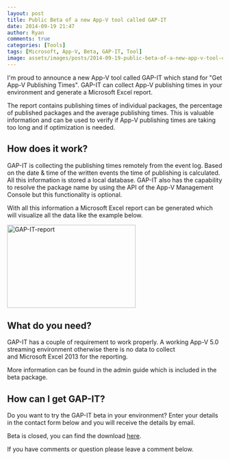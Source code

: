 ```yaml
---
layout: post
title: Public Beta of a new App-V tool called GAP-IT
date: 2014-09-19 21:47
author: Ryan
comments: true
categories: [Tools]
tags: [Microsoft, App-V, Beta, GAP-IT, Tool]
image: assets/images/posts/2014-09-19-public-beta-of-a-new-app-v-tool-called-gap-it/public-beta-of-a-new-app-v-tool-called-gap-it-feature-image.png
---
```

I'm proud to announce a new App-V tool called GAP-IT which stand for "Get App-V Publishing Times". GAP-IT can collect App-V publishing times in your environment and generate a Microsoft Excel report.

The report contains publishing times of individual packages, the percentage of published packages and the average publishing times. This is valuable information and can be used to verify if App-V publishing times are taking too long and if optimization is needed.
<h2>How does it work?</h2>
GAP-IT is collecting the publishing times remotely from the event log. Based on the date &amp; time of the written events the time of publishing is calculated. All this information is stored a local database. GAP-IT also has the capability to resolve the package name by using the API of the App-V Management Console but this functionality is optional.

With all this information a Microsoft Excel report can be generated which will visualize all the data like the example below.

<a href="{{site.baseurl}}/assets/images/posts/2014-09-19-public-beta-of-a-new-app-v-tool-called-gap-it/GAP-IT-report1.png"><img class="alignnone size-medium wp-image-2931" src="{{site.baseurl}}/assets/images/posts/2014-09-19-public-beta-of-a-new-app-v-tool-called-gap-it/GAP-IT-report1.png" alt="GAP-IT-report" width="300" height="194" /></a>
<h2>What do you need?</h2>
GAP-IT has a couple of requirement to work properly. A working App-V 5.0 streaming environment otherwise there is no data to collect and Microsoft Excel 2013 for the reporting.

More information can be found in the admin guide which is included in the beta package.
<h2>How can I get GAP-IT?</h2>
Do you want to try the GAP-IT beta in your environment? Enter your details in the contact form below and you will receive the details by email.

Beta is closed, you can find the download <a href="http://www.logitblog.com/tooling/gap-it" target="_blank">here</a>.

If you have comments or question please leave a comment below.
